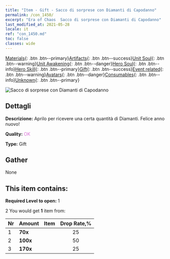 ```yaml
---
title: "Item - Gift - Sacco di sorprese con Diamanti di Capodanno"
permalink: /con_1450/
excerpt: "Era of Chaos  Sacco di sorprese con Diamanti di Capodanno"
last_modified_at: 2021-05-28
locale: it
ref: "con_1450.md"
toc: false
classes: wide
---
```

 [Materials](/ItemsIT/){: .btn .btn--primary}[Artifacts](/ItemsIT/Artifacts/){: .btn .btn--success}[Unit Soul](/ItemsIT/UnitSoul/){: .btn .btn--warning}[Unit Awakening](/ItemsIT/UnitAwakening/){: .btn .btn--danger}[Hero Soul](/ItemsIT/HeroSoul/){: .btn .btn--info}[Hero Skill](/ItemsIT/HeroSkill/){: .btn .btn--primary}[Gift](/ItemsIT/Gift/){: .btn .btn--success}[Event related](/ItemsIT/Events/){: .btn .btn--warning}[Avatars](/ItemsIT/Avatars/){: .btn .btn--danger}[Consumables](/ItemsIT/Consumables/){: .btn .btn--info}[Unknown](/ItemsIT/Unknown/){: .btn .btn--primary}

 ![Sacco di sorprese con Diamanti di Capodanno](/images/t/i_907064.png)

## Dettagli
 **Descrizione:** Aprilo per ricevere una certa quantità di Diamanti. Felice anno nuovo!

 **Quality:** <span style="color: #DA70D6">OK</span>

 **Type:** Gift

## Gather

  None

## This item contains:

 **Required Level to open:** 1

 2 You would get **1** item  from:

  | Nr | Amount |     Item    | Drop Rate,% |
  |:---|:-------|:------------|:---------:|
  | 1 |  **70x** | <i class="fas fa-gem"/> | 25 | 
  | 2 |  **100x** | <i class="fas fa-gem"/> | 50 | 
  | 3 |  **170x** | <i class="fas fa-gem"/> | 25 | 
